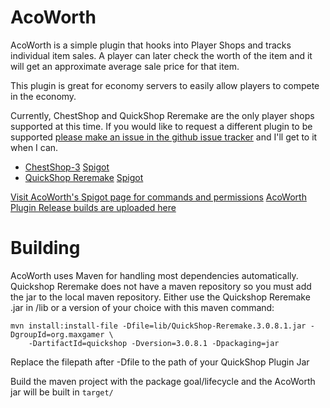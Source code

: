 # AcoWorth

AcoWorth is a simple plugin that hooks into Player Shops and tracks individual item sales. A player can later check the worth of the item and it will get an approximate average sale price for that item.

This plugin is great for economy servers to easily allow players to compete in the economy.

Currently, ChestShop and QuickShop Reremake are the only player shops supported at this time. If you would like to request a different plugin to be supported [please make an issue in the github issue tracker](https://github.com/LittleBigBug/acoworth/issues) and I'll get to it when I can.

- [ChestShop-3](https://github.com/ChestShop-authors/ChestShop-3) [Spigot](https://www.spigotmc.org/resources/chestshop.51856/)
- [QuickShop Reremake](https://github.com/Ghost-chu/QuickShop-Reremake) [Spigot](https://www.spigotmc.org/resources/quickshop-reremake-1-15-ready-bees-bees-bee.62575/)

[Visit AcoWorth's Spigot page for commands and permissions](https://www.spigotmc.org/resources/acoworth.74173/)
[AcoWorth Plugin Release builds are uploaded here](https://github.com/LittleBigBug/acoworth/releases)

# Building

AcoWorth uses Maven for handling most dependencies automatically. 
Quickshop Reremake does not have a maven repository so you must add the jar to the local maven repository. Either use the Quickshop Reremake .jar in /lib or a version of your choice with this maven command:

```
mvn install:install-file -Dfile=lib/QuickShop-Reremake.3.0.8.1.jar -DgroupId=org.maxgamer \
    -DartifactId=quickshop -Dversion=3.0.8.1 -Dpackaging=jar
```

Replace the filepath after -Dfile to the path of your QuickShop Plugin Jar

Build the maven project with the package goal/lifecycle and the AcoWorth jar will be built in `target/`
